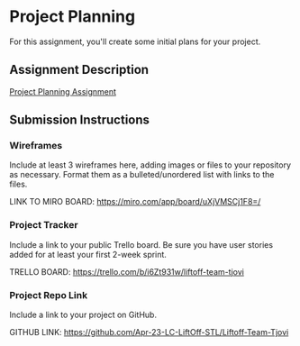 # Project Planning
For this assignment, you'll create some initial plans for your project.

## Assignment Description
[Project Planning Assignment](https://education.launchcode.org/liftoff/modules/assignments/project-planning)

## Submission Instructions

### Wireframes

Include at least 3 wireframes here, adding images or files to your repository as necessary. Format them as a bulleted/unordered list with links to the files.

LINK TO MIRO BOARD:
https://miro.com/app/board/uXjVMSCj1F8=/

### Project Tracker

Include a link to your public Trello board. Be sure you have user stories added for at least your first 2-week sprint.

TRELLO BOARD:
https://trello.com/b/i6Zt931w/liftoff-team-tjovi

### Project Repo Link

Include a link to your project on GitHub.

GITHUB LINK:
https://github.com/Apr-23-LC-LiftOff-STL/Liftoff-Team-Tjovi
